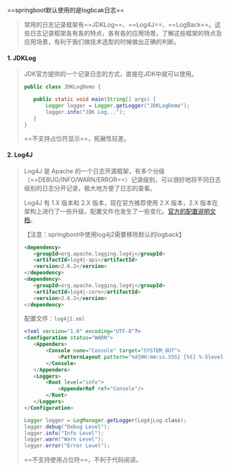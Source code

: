==springboot默认使用的是logbcak日志==

>常用的日志记录框架有==JDKLog==、==Log4J==、==LogBack==。这些日志记录框架各有各的特点，各有各的应用场景。了解这些框架的特点及应用场景，有利于我们做技术选型的时候做出正确的判断。

#### 1. JDKLog

>JDK官方提供的一个记录日志的方式，直接在JDK中就可以使用。
>
>```java
>public class JDKLogDemo {
>
>    public static void main(String[] args) {
>        Logger logger = Logger.getLogger("JDKLogDemo");
>        logger.info("JDK Log...");
>    }
>}
>```
>
>==不支持占位符显示==，拓展性较差。

#### 2. Log4J

>Log4J 是 Apache 的一个日志开源框架，有多个分级（==DEBUG/INFO/WARN/ERROR==）记录级别，可以很好地将不同日志级别的日志分开记录，极大地方便了日志的查看。
>
>Log4J 有 1.X 版本和 2.X 版本，现在官方推荐使用 2.X 版本，2.X 版本在架构上进行了一些升级，配置文件也发生了一些变化。[官方的配置说明文档](http://logging.apache.org/log4j/2.x/manual/configuration.html)。
>
>【注意：springboot中使用log4j2需要移除默认的logback】
>
>```xml
><dependency>
>    <groupId>org.apache.logging.log4j</groupId>
>    <artifactId>log4j-api</artifactId>
>    <version>2.6.2</version>
></dependency>
><dependency>
>    <groupId>org.apache.logging.log4j</groupId>
>    <artifactId>log4j-core</artifactId>
>    <version>2.6.2</version>
></dependency>
>```
>
>配置文件：`log4j2.xml`
>
>```xml
><?xml version="1.0" encoding="UTF-8"?>
><Configuration status="WARN">
>    <Appenders>
>        <Console name="Console" target="SYSTEM_OUT">
>            <PatternLayout pattern="%d{HH:mm:ss.SSS} [%t] %-5level %logger{36} - %msg%n"/>
>        </Console>
>    </Appenders>
>    <Loggers>
>        <Root level="info">
>            <AppenderRef ref="Console"/>
>        </Root>
>    </Loggers>
></Configuration>
>```
>
>```java
>Logger logger = LogManager.getLogger(Log4jLog.class);
>logger.debug("Debug Level");
>logger.info("Info Level");
>logger.warn("Warn Level");
>logger.error("Error Level");
>```
>
>==不支持使用占位符==，不利于代码阅读。


